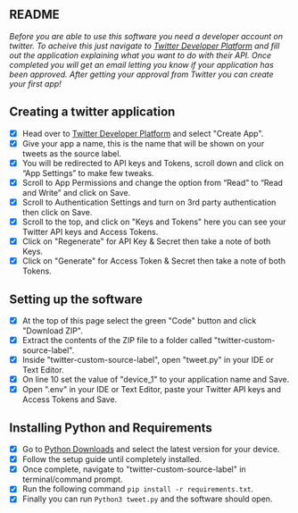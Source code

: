 ## README

_Before you are able to use this software you need a developer account on twitter. To acheive this just navigate to [Twitter Developer Platform](https://developer.twitter.com/) and fill out the application explaining what you want to do with their API. Once completed you will get an email letting you know if your application has been approved. After getting your approval from Twitter you can create your first app!_

## Creating a twitter application

- [x] Head over to [Twitter Developer Platform](https://developer.twitter.com/en/portal/projects-and-apps) and select "Create App".
- [x] Give your app a name, this is the name that will be shown on your tweets as the source label.
- [x] You will be redirected to API keys and Tokens, scroll down and click on “App Settings” to make few tweaks.
- [x] Scroll to App Permissions and change the option from “Read” to “Read and Write” and click on Save.
- [x] Scroll to Authentication Settings and turn on 3rd party authentication then click on Save.
- [x] Scroll to the top, and click on "Keys and Tokens" here you can see your Twitter API keys and Access Tokens.
- [x] Click on "Regenerate" for API Key & Secret then take a note of both Keys.
- [x] Click on "Generate" for Access Token & Secret then take a note of both Tokens.

## Setting up the software

- [x] At the top of this page select the green "Code" button and click "Download ZIP".
- [x] Extract the contents of the ZIP file to a folder called "twitter-custom-source-label".
- [x] Inside "twitter-custom-source-label", open "tweet.py" in your IDE or Text Editor.
- [x] On line 10 set the value of "device_1" to your application name and Save.
- [x] Open ".env" in your IDE or Text Editor, paste your Twitter API keys and Access Tokens and Save.

## Installing Python and Requirements

- [x] Go to [Python Downloads](https://www.python.org/downloads/) and select the latest version for your device.
- [x] Follow the setup guide until completely installed.
- [x] Once complete, navigate to "twitter-custom-source-label" in terminal/command prompt.
- [x] Run the following command `pip install -r requirements.txt`.
- [x] Finally you can run `Python3 tweet.py` and the software should open.
